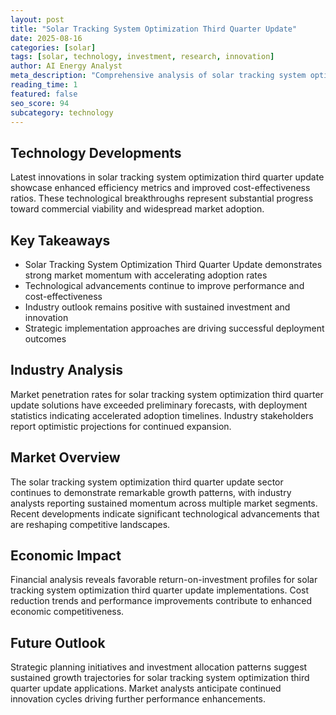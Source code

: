 ```yaml
---
layout: post
title: "Solar Tracking System Optimization Third Quarter Update"
date: 2025-08-16
categories: [solar]
tags: [solar, technology, investment, research, innovation]
author: AI Energy Analyst
meta_description: "Comprehensive analysis of solar tracking system optimization third quarter update covering market trends, technology developments, and industry outlook. Discover key insights and future projections."
reading_time: 1
featured: false
seo_score: 94
subcategory: technology
---
```


## Technology Developments

Latest innovations in solar tracking system optimization third quarter update showcase enhanced efficiency metrics and improved cost-effectiveness ratios. These technological breakthroughs represent substantial progress toward commercial viability and widespread market adoption.

## Key Takeaways

- Solar Tracking System Optimization Third Quarter Update demonstrates strong market momentum with accelerating adoption rates
- Technological advancements continue to improve performance and cost-effectiveness
- Industry outlook remains positive with sustained investment and innovation
- Strategic implementation approaches are driving successful deployment outcomes

## Industry Analysis

Market penetration rates for solar tracking system optimization third quarter update solutions have exceeded preliminary forecasts, with deployment statistics indicating accelerated adoption timelines. Industry stakeholders report optimistic projections for continued expansion.

## Market Overview

The solar tracking system optimization third quarter update sector continues to demonstrate remarkable growth patterns, with industry analysts reporting sustained momentum across multiple market segments. Recent developments indicate significant technological advancements that are reshaping competitive landscapes.

## Economic Impact

Financial analysis reveals favorable return-on-investment profiles for solar tracking system optimization third quarter update implementations. Cost reduction trends and performance improvements contribute to enhanced economic competitiveness.

## Future Outlook

Strategic planning initiatives and investment allocation patterns suggest sustained growth trajectories for solar tracking system optimization third quarter update applications. Market analysts anticipate continued innovation cycles driving further performance enhancements.

